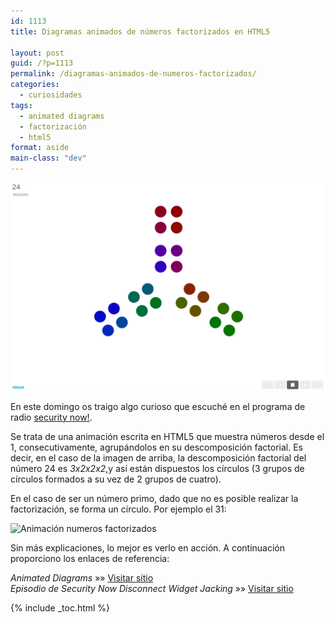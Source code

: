 ```yaml
---
id: 1113
title: Diagramas animados de números factorizados en HTML5

layout: post
guid: /?p=1113
permalink: /diagramas-animados-de-numeros-factorizados/
categories:
  - curiosidades
tags:
  - animated diagrams
  - factorización
  - html5
format: aside
main-class: "dev"
---
```

<img src="/assets/img/2013/01/2013-01-13-105334_1256x830_scrot2-1024x676.png" alt="Factorización en html5"  class="aligncenter size-large wp-image-1114" />

En este domingo os traigo algo curioso que escuché en el programa de radio [security now!][1].

Se trata de una animación escrita en HTML5 que muestra números desde el 1, consecutivamente, agrupándolos en su descomposición factorial. Es decir, en el caso de la imagen de arriba, la descomposición factorial del número 24 es *3x2x2x2*,y así están dispuestos los círculos (3 grupos de círculos formados a su vez de 2 grupos de cuatro).

En el caso de ser un número primo, dado que no es posible realizar la factorización, se forma un círculo. Por ejemplo el 31:

<img src="/assets/img/2013/01/Animación-numeros-factorizados2.png" alt="Animación numeros factorizados"  class="aligncenter size-full wp-image-1115" />

Sin más explicaciones, lo mejor es verlo en acción. A continuación proporciono los enlaces de referencia:

*Animated Diagrams* »» <a href="http://www.datapointed.net/visualizations/math/factorization/animated-diagrams/" target="_blank">Visitar sitio</a>  
*Episodio de Security Now Disconnect Widget Jacking* »» <a href="http://twit.tv/show/security-now/386" target="_blank">Visitar sitio</a>



 [1]: /security-now//

{% include _toc.html %}
